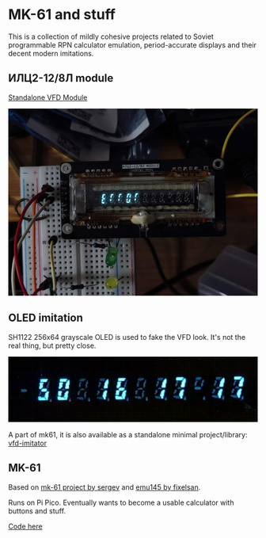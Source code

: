 # MK-61 and stuff

This is a collection of mildly cohesive projects related to Soviet programmable RPN calculator emulation, period-accurate displays and their decent modern imitations.

## ИЛЦ2-12/8Л module

[Standalone VFD Module](/vfdmodule)

![assembled module](/vfd/doc/ilc2-module-assembled.jpg)

## OLED imitation

SH1122 256x64 grayscale OLED is used to fake the VFD look. It's not the real thing, but pretty close.

![fake paws](/vfd/doc/oled-fake-paws.gif)

A part of mk61, it is also available as a standalone minimal project/library: [vfd-imitator](https://github.com/svofski/vfd-imitator)

## MK-61

Based on [mk-61 project by sergev](https://github.com/sergev/mk-61) and [emu145 by fixelsan](https://github.com/fixelsan/emu145/). 

Runs on Pi Pico. Eventually wants to become a usable calculator with buttons and stuff.

[Code here](/arduino/mk61vak)
